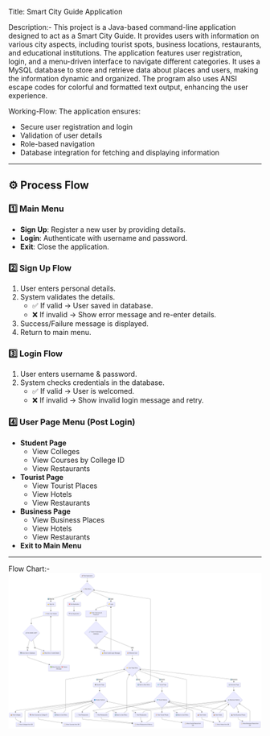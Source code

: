 Title: Smart City Guide Application

Description:- This project is a Java-based command-line application designed to act as a Smart City Guide. It provides users with information on various city aspects, including tourist spots, business locations, restaurants, and educational institutions. The application features user registration, login, and a menu-driven interface to navigate different categories. It uses a MySQL database to store and retrieve data about places and users, making the information dynamic and organized. The program also uses ANSI escape codes for colorful and formatted text output, enhancing the user experience.

Working-Flow: 
    The application ensures:
- Secure user registration and login
- Validation of user details
- Role-based navigation
- Database integration for fetching and displaying information

---

## ⚙️ Process Flow

### 1️⃣ Main Menu
- **Sign Up**: Register a new user by providing details.
- **Login**: Authenticate with username and password.
- **Exit**: Close the application.

### 2️⃣ Sign Up Flow
1. User enters personal details.  
2. System validates the details.  
   - ✅ If valid → User saved in database.  
   - ❌ If invalid → Show error message and re-enter details.  
3. Success/Failure message is displayed.  
4. Return to main menu.  

### 3️⃣ Login Flow
1. User enters username & password.  
2. System checks credentials in the database.  
   - ✅ If valid → User is welcomed.  
   - ❌ If invalid → Show invalid login message and retry.  

### 4️⃣ User Page Menu (Post Login)
- **Student Page**  
  - View Colleges  
  - View Courses by College ID  
  - View Restaurants  
- **Tourist Page**  
  - View Tourist Places  
  - View Hotels  
  - View Restaurants  
- **Business Page**  
  - View Business Places  
  - View Hotels  
  - View Restaurants  
- **Exit to Main Menu**

---

Flow Chart:-
    ![alt text](flowchart.png)